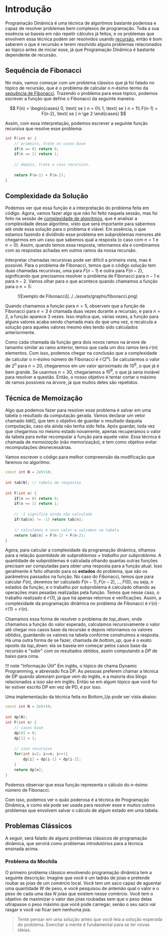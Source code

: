 # Introdução

Programação Dinâmica é uma técnica de algoritmos bastante poderosa e capaz de resolver problemas bem complexos de programação. Toda a sua essência se baseia em não repetir cálculos já feitos, e os problemas que envolvem essa técnica podem ser resolvidos usando [recursão](../recursion.md), então é bom saberem o que é recursão e terem resolvido alguns problemas relacionados ao tópico antes de iniciar esse, já que Programação Dinâmica é bastante dependente de recursão. 

## Sequência de Fibonacci

No mais, vamos começar com um problema clássico que já foi falado no tópico de recursão, que é o problema de calcular o $n$-ésimo termo da [sequência de Fibonacci](https://pt.wikipedia.org/wiki/Sequ%C3%AAncia_de_Fibonacci). Trazendo o problema para esse tópico, podemos escrever a função que define o Fibonacci da seguinte maneira:

$$
F(n) = 
\begin{cases}
    0, \text{ se } n = 0\\
    1, \text{ se } n = 1\\
    F(n-1) + F(n-2), \text{ se } n \ge 2
\end{cases}
$$

Assim, com essa interpretação, podemos escrever a seguinte função recursiva que resolve esse problema:

``` cpp linenums="1" title="fibonacci.cpp"
int F(int n) {
    // primeiro, trate os casos base
    if(n == 0) return 0;
    if(n == 1) return 1;

    // depois, trate o caso recursivo.

    return F(n-1) + F(n-2);
}
```

## Complexidade da Solução

Podemos ver que essa função é a interpretação do problema feita em código. Agora, vamos fazer algo que não foi feito naquela sessão, mas foi feito na sessão de [complexidade de algoritmos](../complexity.md), que é analisar a complexidade desse algoritmo, visto que será importante para sabermos até onde essa solução para o problema é viável. Em essência, o que estamos fazendo é dividindo esse problema em subproblemas menores até chegarmos em um caso que sabemos qual a resposta (o caso com $n=1$ e $n=0$). Assim, quando temos essa resposta, retornamos ela e combinamos com as respostas achadas em outros ramos da nossa recursão.

Interpretar chamadas recursivas pode ser difícil a primeira vista, mas é possível. Para o problema de Fibonacci, temos que o código solução tem duas chamadas recursivas, uma para $F(n-1)$ e outra para $F(n-2)$, significando que precisamos resolver o problema de Fibonacci para $n-1$ e para $n-2$. Vamos olhar para o que acontece quando chamamos a função para o $n = 5$:

<figure markdown="span" class="graphs"> 
    ![Exemplo de Fibonacci](../../assets/graphs/fibonacci.png)
</figure>

Quando chamamos a função para $n=5$, observem que a função de Fibonacci para $n=3$ é chamada duas vezes durante a recursão, e para $n=2$, a função aparece $3$ vezes. Isso implica que, várias vezes, a função para alguns valores acaba sendo chamada mais do que uma vez, e recalcula a solução para aqueles valores mesmo eles tendo sido calculados anteriormente.

Como cada chamada da função gera dois novos ramos na árvore de tamanho similar ao ramo anterior, temos que cada um dos ramos terá $\mathcal{O}(n)$ elementos. Com isso, podemos chegar na conclusão que a complexidade de calcular o $n$-ésimo número de Fibonacci é $\mathcal{O}(2^n)$. Se calcularmos o valor de $2^n$ para $n = 20$, chegaremos em um valor aproximado de $10^6$, o que já é bem grande. Se usarmos $n = 30$, chegaríamos a $10^9$, o que já seria inviável para resolver a questão. Então, o nosso objetivo é tentar cortar o máximo de ramos possíveis na árvore, já que muitos deles são repetidos.

## Técnica de Memoização

Algo que podemos fazer para resolver esse problema é salvar em uma tabela o resultado da computação gerada. Vamos declarar um vetor chamado $tab[]$, que tem o objetivo de guardar o resultado daquela computação, caso ela ainda não tenha sido feita. Após guardar, toda vez que chegarmos no mesmo estado novamente, apenas recuperamos o valor da tabela para evitar recomputar a função para aquele valor. Essa técnica é chamada de _memoização_ (não memorização), e tem como objetivo evitar recomputações desnecessárias.

Vamos escrever o código para melhor compreensão da modificação que faremos no algoritmo:

``` cpp linenums="1" title="fibonacci_dp.cpp"
const int N = 2e5+10;

int tab[N]; // tabela de respostas

int F(int n) {
    if(n == 0) return 0;
    if(n == 1) return 1;

    // -1 significa ainda não calculado
    if(tab[n] != -1) return tab[n];

    // calculamos o novo valor e salvamos na tabela
    return tab[n] = F(n-1) + F(n-2);
}
```

Agora, para calcular a complexidade da programação dinâmica, olhamos para a relação _quantidade de subproblemas $\times$ trabalho por subproblema_. A quantidade de subproblemas é calculada olhando quantas outras funções precisam ser computadas para obter uma resposta para a função atual. Isso geralmente é feito olhando para os **estados** do problema, que são os parâmetros passados na função. No caso do Fibonacci, temos que para calcular $F(n)$, devemos ter calculado $F(n-1), F(n-2), \dots, F(0)$, ou seja, $n$ estados da função, e o trabalho por subproblema é calculado olhando as operações mais pesadas realizadas pela função. Temos que nesse caso, o trabalho realizado é $\mathcal{O}(1)$, já que há apenas retornos e verificações. Assim, a complexidade da programação dinâmica no problema de Fibonacci é $\mathcal{O}(n) \cdot \mathcal{O}(1) = \mathcal{O}(n)$.

Chamamos essa forma de resolver o problema de _top\_down_, onde chamamos a função do valor esperado, calculamos recursivamente o valor até chegar nos casos base da recursão e depois retornamos os valores obtidos, guardando os valores na tabela conforme construímos a resposta. Há uma outra forma de se fazer, chamada de _bottom\_up_, que é o exato oposto da _top\_down_: ela se baseia em começar pelos casos base da recursão e "subir" com os resultados obtidos, assim computando a $DP$ de baixo para cima.

!!! note "Informação Útil"
    Em inglês, o tópico de chama Dynamic Programming, e abreviado fica DP. As pessoas preferem chamar a técnica de DP quando abreviam porque vem do inglês, e a maioria dos blogs relacionados a isso são em inglês. Então se em algum tópico que você for ler estiver escrito DP em vez de PD, é por isso.

Uma implementação da técnica feita no Bottom_Up pode ser vista abaixo:

``` cpp title="bottom_up_fibonacci.cpp" linenums="1"
const int N = 2e5+10;

int dp[N];
int F(int n) {
    // casos base
    dp[0] = 0;
    dp[1] = 1;

    // caso recursivo
    for(int i=2; i<=n; i++){
        dp[i] = dp[i-1] + dp[i-2];
    }
    return dp[n];
}
```
 
Podemos observar que essa função representa o cálculo do $n$-ésimo número de Fibonacci.

Com isso, podemos ver o quão poderosa é a técnica de Programação Dinâmica, e como ela pode ser usada para resolver esse e muitos outros problemas que envolvem salvar o cálculo de algum estado em uma tabela.

## Problemas Clássicos

A seguir, será falado de alguns problemas clássicos de programação dinâmica, que servirá como problemas introdutórios para a técnica ensinada acima.

### Problema da Mochila

O primeiro problema clássico envolvendo programação dinâmica tem a seguinte descrição: Imagine que você é um ladrão de joias e pretende roubar as joias de um comércio local. Você tem um saco capaz de aguentar uma quantidade $W$ de peso, e você pesquisou de antemão qual o valor e o peso de cada uma das $N$ joias que existem nesse comércio. Você tem o objetivo de maximizar o valor das joias roubadas sem que o peso delas ultrapasse o peso máximo que você pode carregar, senão o seu saco vai rasgar e você vai ficar sem nenhuma joia.

> Tente pensar em uma solução antes que você leia a solução esperada do problema. Exercitar a mente é fundamental para se ter novas ideias.

